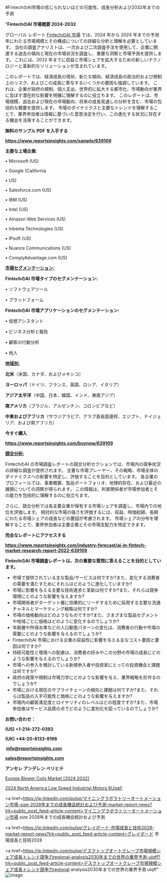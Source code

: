 #FintechのAI市場の信じられないほどの可能性、成長分析および2032年までの予測

"<strong>FintechのAI 市場概要 2024-2032</strong>

グローバル レポート <a href=https://www.reportsinsights.com/sample/639109>FintechのAI 市場</a> では、2024 年から 2024 年までの予測年にわたる市場規模とその構成についての詳細な分析と理解を必要としています。 当社の調査アナリストは、一次および二次調査手法を使用して、企業に関連する過去の傾向と現在の市場状況を調査し、重要な洞察と市場予測を提供します。 これには、2032 年までに収益と市場シェアを拡大​​するための新しいテクノロジーと革新的なソリューションが含まれています。

このレポートでは、経済成長の現状、新たな傾向、経済成長の政治的および規制上のリスク、およびこの成長に寄与するいくつかの要因も強調しています。 これは、企業が政府の規制、個人支出、世界的に拡大する都市化、市場動向が業界に及ぼす潜在的な影響を明確に理解するのに役立ちます。 このレポートは、市場規模、過去および現在の市場動向、将来の成長見通しの分析を含む、市場の包括的な概要を提供します。 市場のダイナミクスと主要なトレンドを理解することで、業界参加者は情報に基づいた意思決定を行い、この進化する状況に存在する機会を活用することができます。

<strong><b>無料のサンプル PDF を入手する</b></strong>

<a href=https://www.reportsinsights.com/sample/639109><strong><u>https://www.reportsinsights.com/sample/639109</u></strong></a>

<strong>主要な上場企業:</strong>

• Microsoft (US)

• Google (California

• US)

• Salesforce.com (US)

• IBM (US)

• Intel (US)

• Amazon Web Services (US)

• Inbenta Technologies (US)

• IPsoft (US)

• Nuance Communications (US)

• ComplyAdvantage.com (US)

<strong><u>市場セグメンテーション</u></strong><strong><u>:</u></strong>

<strong>FintechのAI 市場タイプのセグメンテーション:</strong>

• ソフトウェアツール

• プラットフォーム

<strong>FintechのAI 市場アプリケーションのセグメンテーション:</strong>

• 仮想アシスタント

• ビジネス分析と報告

• 顧客の行動分析

• 他人

<strong><u>地域別</u></strong><strong><u>:</u></strong>

<strong>北米</strong>（米国、カナダ、およびメキシコ）

<strong>ヨーロッパ</strong>（ドイツ、フランス、英国、ロシア、イタリア）

<strong>アジア太平洋</strong>（中国、日本、韓国、インド、東南アジア）

<strong>南アメリカ</strong>（ブラジル、アルゼンチン、コロンビアなど）

<strong>中東およびアフリカ</strong>（サウジアラビア、アラブ首長国連邦、エジプト、ナイジェリア、および南アフリカ）

<strong>今すぐ購入</strong>

<a href=https://www.reportsinsights.com/buynow/639109><strong><u>https://www.reportsinsights.com/buynow/639109</u></strong></a>

<strong><u>競合分析:</u></strong>

FintechのAI の市場調査レポートの競合分析セクションでは、市場内の競争状況の詳細な調査が提供されます。 主要な市場プレーヤー、その戦略、市場全体のダイナミクスへの影響を特定し、評価することを目的としています。 各企業のプロフィールでは、事業概要、製品ポートフォリオ、地理的存在、および最近の展開についての洞察が得られます。 この情報は、利害関係者が市場参加者とその能力を包括的に理解するのに役立ちます。

さらに、競合分析では各主要企業が保有する市場シェアを調査し、市場内での地位を評価します。 相対的な市場の強さを評価するには、収益、時価総額、長期にわたる市場シェアの成長などの要因が考慮されます。 市場シェアの分布を理解することで、業界参加者は主要企業とその市場支配力を特定できます。

<strong>完全なレポートにアクセスする</strong>

<a href=https://www.reportsinsights.com/industry-forecast/ai-in-fintech-market-research-report-2022-639109><strong><u><b>https://www.reportsinsights.com/industry-forecast/ai-in-fintech-market-research-report-2022-639109</b></u></strong></a>

<strong><b>FintechのAI 市場調査レポートは、次の重要な質問に答えることを目的としています。</b></strong>
<ul>
  <li>市場で提供されている主な製品/サービスは何ですか?また、変化する消費者の需要を満たすためにそれらはどのように進化していますか?</li>
  <li>市場に影響を与える主要な技術進歩と革新は何ですか?また、それらは競争環境にどのような影響を与えますか?</li>
  <li>市場関係者がターゲット層に効果的にリーチするために採用する主要な流通チャネルとマーケティング戦略は何ですか?</li>
  <li>市場の価格動向はどのようなものですか?また、さまざまな製品セグメントや地域ごとに価格はどのように変化するのでしょうか?</li>
  <li>年齢層や所得水準などの人口動態パターンの変化は、消費者の行動や市場の需要にどのような影響を与えるのでしょうか?</li>
  <li>FintechのAI 市場における企業の収益性に影響を与える主なコスト要因と要因は何ですか?</li>
  <li>持続可能性と環境への配慮は、消費者の好みやこの分野の市場の成長にどのような影響を与えるのでしょうか?</li>
  <li>市場への参入を検討している新規参入者や投資家にとっての投資機会と課題は何ですか?</li>
  <li>政府の政策や規制は市場力学にどのような影響を与え、業界戦略を形作るのでしょうか?</li>
  <li>市場における現在のサプライチェーンの傾向と課題は何ですか?また、それらは製品の入手可能性と価格にどのような影響を与えますか?</li>
  <li>市場内の顧客満足度とロイヤリティのレベルはどの程度ですか?また、市場参加者はサービス品質の点でどのように差別化を図っているのでしょうか?</li>
</ul>
<strong>お問い合わせ：</strong>

<strong>(US) +1-214-272-0393</strong>

<strong>(UK) +44-20-8133-9198</strong>

<strong> </strong><a href=info@reportsinsights.com><strong><u>info@reportsinsights.com</u></strong></a>

<a href=sales@reportsinsights.com><strong><u>sales@reportsinsights.com</u></strong></a>

<strong>アンセレ アンデレン ベリヒテ</strong>

<a href=https://www.linkedin.com/pulse/europe-blower-coils-markets-2024-business-strategy-2fbee/>Europe Blower Coils Market [2024 2032]</a>

<a href=https://www.linkedin.com/pulse/2024-north-america-low-speed-industrial-motors-6ugaf/>2024 North America Low Speed Industrial Motors 6Ugaf/</a>

<a href=https://jp.linkedin.com/pulse/マイニングラボラトリーオートメーション市場-size-2028年までの成長機会統計および予測-market-report-news?trk=public_post_feed-article-content>マイニングラボラトリーオートメーション市場 size 2028年までの成長機会統計および予測</a>

<a href=https://jp.linkedin.com/pulse/グレイボード-市場成長と技術2028-market-report-news?trk=public_post_feed-article-content>グレイボード 市場成長と技術2028</a>

<a href=https://jp.linkedin.com/pulse/デスクトップオートクレーブ市場規模シェア成長トレンド競争力regional-analysis2030年までの世界の業界予測-ulqff?trk=public_post_feed-article-content>デスクトップオートクレーブ市場規模シェア成長トレンド競争力regional analysis2030年までの世界の業界予測 ulqff</a>"
![image](https://github.com/ahaan12367/RIMarket24/assets/158471582/1d2c71c7-95bf-4b1f-bdd6-e071d6ca7980)
